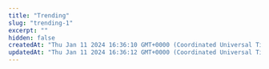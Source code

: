 ```yaml
---
title: "Trending"
slug: "trending-1"
excerpt: ""
hidden: false
createdAt: "Thu Jan 11 2024 16:36:10 GMT+0000 (Coordinated Universal Time)"
updatedAt: "Thu Jan 11 2024 16:36:12 GMT+0000 (Coordinated Universal Time)"
---
```

